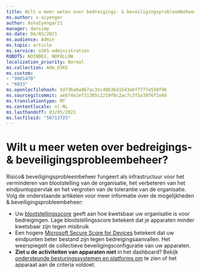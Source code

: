 ```yaml
---
title: Wilt u meer weten over bedreigings- & beveiligingsprobleembeheer?
ms.author: v-aiyengar
author: AshaIyengar21
manager: dansimp
ms.date: 04/03/2021
ms.audience: Admin
ms.topic: article
ms.service: o365-administration
ROBOTS: NOINDEX, NOFOLLOW
localization_priority: Normal
ms.collection: Adm_O365
ms.custom:
- "9001470"
- "6033"
ms.openlocfilehash: 5d736a6a867ac31c40b3641543a6f7777e550f96
ms.sourcegitcommit: aebf4e1ef31305c2219f0c2ac7c3f1e30f6f1e66
ms.translationtype: MT
ms.contentlocale: nl-NL
ms.lasthandoff: 03/05/2021
ms.locfileid: "50713725"
---
```

# <a name="need-to-know-more-on-threat--vulnerability-management"></a>Wilt u meer weten over bedreigings- & beveiligingsprobleembeheer?

Risico& beveiligingsprobleembeheer fungeert als infrastructuur voor het verminderen van blootstelling van de organisatie, het verbeteren van het eindpuntoppervlak en het vergroten van de tolerantie van de organisatie. Volg de onderstaande artikelen voor meer informatie over de mogelijkheden & beveiligingsprobleembeheer:

- Uw [blootstellingsscore](https://docs.microsoft.com/windows/security/threat-protection/microsoft-defender-atp/tvm-exposure-score) geeft aan hoe kwetsbaar uw organisatie is voor bedreigingen. Lage blootstellingsscore betekent dat je apparaten minder kwetsbaar zijn tegen misbruik
- Een hogere [Microsoft Secure Score for Devices](https://docs.microsoft.com/windows/security/threat-protection/microsoft-defender-atp/tvm-microsoft-secure-score-devices) betekent dat uw eindpunten beter bestand zijn tegen bedreigingsaanvallen. Het weerspiegelt de collectieve beveiligingsconfiguratie van uw apparaten.
- **Ziet u de activiteiten van apparaten niet** in het dashboard? Bekijk [ondersteunde besturingssystemen en platforms om](https://docs.microsoft.com/windows/security/threat-protection/microsoft-defender-atp/tvm-supported-os) te zien of het apparaat aan de criteria voldoet.

